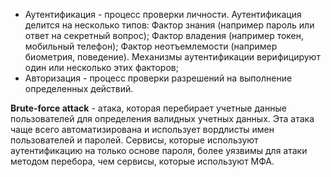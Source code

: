 - Аутентификация - процесс проверки личности. Аутентификация делится на несколько типов: Фактор знания (например пароль или ответ на секретный вопрос); Фактор владения (например токен, мобильный телефон); Фактор неотъемлемости (например биометрия, поведение). Механизмы аутентификации верифицируют один или несколько этих факторов;
- Авторизация - процесс проверки разрешений на выполнение определенных действий.

**Brute-force attack** - атака, которая перебирает учетные данные пользователей для определения валидных учетных данных. Эта атака чаще всего автоматизирована и использует вордлисты имен пользователей и паролей. Сервисы, которые используют аутентификацию на только основе пароля, более уязвимы для атаки методом перебора, чем сервисы, которые используют МФА.